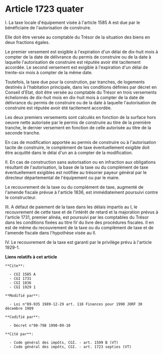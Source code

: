 # Article 1723 quater

I. La taxe locale d'équipement visée à l'article 1585 A est due par le bénéficiaire de l'autorisation de construire.

Elle doit être versée au comptable du Trésor de la situation des biens en deux fractions égales.

Le premier versement est exigible à l'expiration d'un délai de dix-huit mois à compter de la date de délivrance du permis de
construire ou de la date à laquelle l'autorisation de construire est réputée avoir été tacitement accordée. Le second
versement est exigible à l'expiration d'un délai de trente-six mois à compter de la même date.

Toutefois, la taxe due pour la constrution, par tranches, de logements destinés à l'habitation principale, dans les
conditions définies par décret en Conseil d'Etat, doit être versée au comptable du Trésor en trois versements échelonnés de
dix-huit mois en dix-huit mois à compter de la date de délivrance du permis de construire ou de la date à laquelle
l'autorisation de construire est réputée avoir été tacitement accordée.

Les deux premiers versements sont calculés en fonction de la surface hors oeuvre nette autorisée par le permis de construire
au titre de la première tranche, le dernier versement en fonction de celle autorisée au titre de la seconde tranche.

En cas de modification apportée au permis de construire ou à l'autorisation tacite de construire, le complément de taxe
éventuellement exigible doit être acquitté dans le délai d'un an à compter de la modification.

II. En cas de construction sans autorisation ou en infraction aux obligations résultant de l'autorisation, la base de la taxe
ou du complément de taxe éventuellement exigibles est notifiée au trésorier payeur général par le directeur départemental de
l'équipement ou par le maire.

Le recouvrement de la taxe ou du complément de taxe, augmenté de l'amende fiscale prévue à l'article 1836, est immédiatement
poursuivi contre le constructeur.

III. A défaut de paiement de la taxe dans les délais impartis au I, le recouvrement de cette taxe et de l'intérêt de retard
et la majoration prévus à l'article 1731, premier alinéa, est poursuivi par les comptables du Trésor dans les conditions
fixées au titre IV du livre des procédures fiscales. Il en est de même du recouvrement de la taxe ou du complément de taxe et
de l'amende fiscale dans l'hypothèse visée au II.

IV. Le recouvrement de la taxe est garanti par le privilège prévu à l'article 1929-1.

**Liens relatifs à cet article**

	**Cite**:

	  - CGI 1585 A
	  - CGI 1731
	  - CGI 1836
	  - CGI 1929 1

	**Modifié par**:

	  - Loi n°89-935 1989-12-29 art. 118 Finances pour 1990 JORF 30 décembre 1989

	**Codifié par**:

	  - Décret n°90-798 1990-09-10

	**Cité par**:

	  - Code général des impôts, CGI. - art. 1599 B (VT)
	  - Code général des impôts, CGI. - art. 1723 septies (VT)

